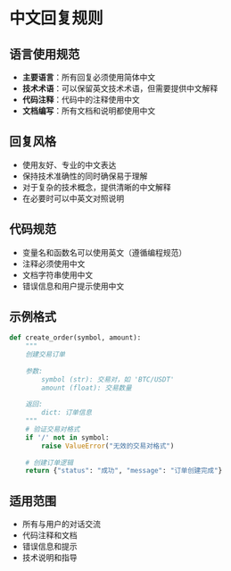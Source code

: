 # 中文回复规则

## 语言使用规范
- **主要语言**：所有回复必须使用简体中文
- **技术术语**：可以保留英文技术术语，但需要提供中文解释
- **代码注释**：代码中的注释使用中文
- **文档编写**：所有文档和说明都使用中文

## 回复风格
- 使用友好、专业的中文表达
- 保持技术准确性的同时确保易于理解
- 对于复杂的技术概念，提供清晰的中文解释
- 在必要时可以中英文对照说明

## 代码规范
- 变量名和函数名可以使用英文（遵循编程规范）
- 注释必须使用中文
- 文档字符串使用中文
- 错误信息和用户提示使用中文

## 示例格式
```python
def create_order(symbol, amount):
    """
    创建交易订单
    
    参数:
        symbol (str): 交易对，如 'BTC/USDT'
        amount (float): 交易数量
    
    返回:
        dict: 订单信息
    """
    # 验证交易对格式
    if '/' not in symbol:
        raise ValueError("无效的交易对格式")
    
    # 创建订单逻辑
    return {"status": "成功", "message": "订单创建完成"}
```

## 适用范围
- 所有与用户的对话交流
- 代码注释和文档
- 错误信息和提示
- 技术说明和指导